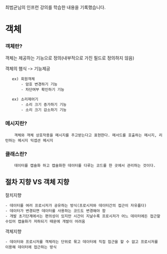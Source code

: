 최범균님의 인프런 강의를 학습한 내용을 기록했습니다.

# 객체

### 객체란?

객체는 제공하는 기능으로 정의(내부적으로 가진 필드로 정의하지 않음)

객체의 햄식 -> 기능제공

       ex) 회원객체
           - 암호 변경하기 기능
           - 차단여부 확인하기 기능

       ex) 소리제어기
           - 소리 크기 증가하기 기능
           - 소리 크기 감소하기 기능

### 메시지란? 

        객체와 객체 상호작용을 메시지를 주고받는다고 표현한다. 메서드를 호출하는 메시지, 리턴하는 메시지 익셉션 메시지

### 클래스란?

        데이터를 캡슐화 하고 캡슐화한 데이터를 다루는 코드를 한 곳에서 관리하는 것이다.



## 절차 지향 VS 객체 지향

절치지향

    - 데이터를 여러 프로시저가 공유하는 방식(프로시저와 데이터간의 접근이 자유롭다)
    - 데이터가 변경되면 데이터를 사용하는 코드도 변경해야 함
    - 개발 초기단계에서는 편의성이 있지만 시간이 지날수록 프로시저가 어느 데이터에든 접근할 수있어 캡슐화가 저하되기 때문에 개발이 어려움
    
객체지향
  
    - 데이터와 프로시저를 객체라는 단위로 묶고 데이터에 직접 접근을 할 수 없고 프로시저를 이용해 데이터에 접근하는 방식

